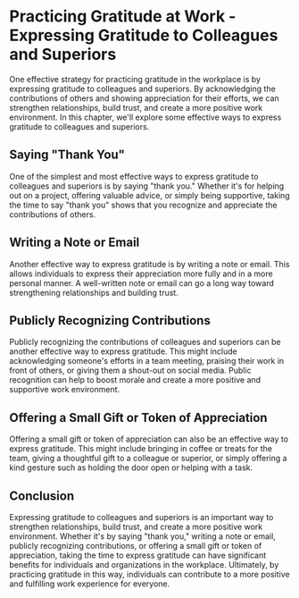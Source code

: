 Practicing Gratitude at Work - Expressing Gratitude to Colleagues and Superiors
==========================================================================================

One effective strategy for practicing gratitude in the workplace is by expressing gratitude to colleagues and superiors. By acknowledging the contributions of others and showing appreciation for their efforts, we can strengthen relationships, build trust, and create a more positive work environment. In this chapter, we'll explore some effective ways to express gratitude to colleagues and superiors.

Saying "Thank You"
------------------

One of the simplest and most effective ways to express gratitude to colleagues and superiors is by saying "thank you." Whether it's for helping out on a project, offering valuable advice, or simply being supportive, taking the time to say "thank you" shows that you recognize and appreciate the contributions of others.

Writing a Note or Email
-----------------------

Another effective way to express gratitude is by writing a note or email. This allows individuals to express their appreciation more fully and in a more personal manner. A well-written note or email can go a long way toward strengthening relationships and building trust.

Publicly Recognizing Contributions
----------------------------------

Publicly recognizing the contributions of colleagues and superiors can be another effective way to express gratitude. This might include acknowledging someone's efforts in a team meeting, praising their work in front of others, or giving them a shout-out on social media. Public recognition can help to boost morale and create a more positive and supportive work environment.

Offering a Small Gift or Token of Appreciation
----------------------------------------------

Offering a small gift or token of appreciation can also be an effective way to express gratitude. This might include bringing in coffee or treats for the team, giving a thoughtful gift to a colleague or superior, or simply offering a kind gesture such as holding the door open or helping with a task.

Conclusion
----------

Expressing gratitude to colleagues and superiors is an important way to strengthen relationships, build trust, and create a more positive work environment. Whether it's by saying "thank you," writing a note or email, publicly recognizing contributions, or offering a small gift or token of appreciation, taking the time to express gratitude can have significant benefits for individuals and organizations in the workplace. Ultimately, by practicing gratitude in this way, individuals can contribute to a more positive and fulfilling work experience for everyone.
